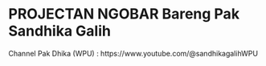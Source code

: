 <h1> PROJECTAN NGOBAR Bareng Pak Sandhika Galih </h1>
Channel Pak Dhika (WPU) : https://www.youtube.com/@sandhikagalihWPU
